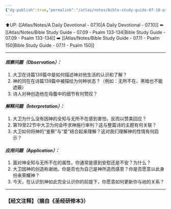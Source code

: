 ```yaml
---
{"dg-publish":true,"permalink":"/atlas/notes/bible-study-guide-07-10-psalm-139/"}
---
```


⬆️UP: [[Atlas/Notes/A Daily Devotional - 07.10\|A Daily Devotional - 07.10]]
⬅️ [[Atlas/Notes/Bible Study Guide - 07.09 - Psalm 133-134\|Bible Study Guide - 07.09 - Psalm 133-134]]
➡️ [[Atlas/Notes/Bible Study Guide - 07.11 - Psalm 150\|Bible Study Guide - 07.11 - Psalm 150]] 

---

#### *观察问题（Observation）：*

1. 大卫在诗篇139篇中是如何描述神对他生活的认识和了解？
2. 神的同在在诗篇139篇中被描绘为何种状态？（例如：无所不在、黑暗也不能遮蔽）
3. 诗人对神创造他在母腹中的细节有何赞叹？
#### *解释问题（Interpretation）：*
1. 大卫为什么没有因神的全知与无所不在感到害怕，反而以赞美回应？
2. 第19至22节中大卫为何会呼求神施行审判？这与整篇诗的主题有何关联？
3. 大卫如何将神的“鉴察”与“爱”结合起来理解？这对我们理解神的性情有何启示？
#### *应用问题（Application）：*
1. 面对神全知与无所不在的属性，你通常是感到安慰还是不安？为什么？
2. 大卫因神的创造称谢祂。你是否也为自己是神所造而感恩？你是否愿意以此身份来荣耀神？
3. 今天，在认识到神如此完全认识你的前提下，你愿意如何更新你与祂的关系？

---
### 【经文注释】（摘自《圣经研修本》）

